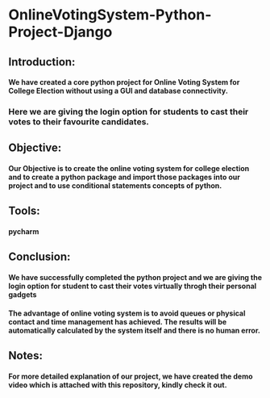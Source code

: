 # OnlineVotingSystem-Python-Project-Django
## Introduction:
#### We have created a core python project for Online Voting System for College Election without using a GUI and database connectivity.
### Here we are giving the login option for students to cast their votes to their favourite candidates.

## Objective:
#### Our Objective is to create the online voting system for college election and to create a python package and import those packages into our project and to use conditional statements concepts of python.

## Tools:
#### pycharm

## Conclusion:
#### We have successfully completed the python project and we are giving the login option for student to cast their votes virtually throgh their personal gadgets
#### The advantage of online voting system is to avoid queues or physical contact and time management has achieved. The results will be automatically calculated by the system itself and there is no human error.

## Notes:
#### For more detailed explanation of our project, we have created the demo video which is attached with this repository, kindly check it out.

